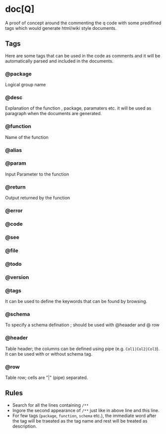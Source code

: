 # doc[Q]
A proof of concept around the commenting the q code with some predifined tags which would generate html/wiki style documents.

## Tags

Here are some tags that can be used in the code as comments and it will be automatically parsed and included in the documents.

### @package
Logical group name 

### @desc
Explanation of the function , package, paramaters etc. it will be used as paragraph when the documents are generated.

### @function
Name of the function 

### @alias

### @param
Input Parameter to the function

### @return
Output returned by the function

### @error

### @code

### @see

### @file

### @todo

### @version

### @tags
It can be used to define the keywords that can be found by browsing.  

### @schema
To specify a schema defination ; should be used with @heaader and @ row

### @header
Table header; the columns can be defined using pipe (e.g. `Col1|Col2|Col3`).
It can be used with or without schema tag.

### @row 
Table row; cells are "|" (pipe) separated.


## Rules
* Search for all the lines containing `/**`
* Ingore the second appearance of `/**` just like in above line and this line.
* For few tags (`package`, `function`, `schema` etc.), the immediate word after the tag will be traeated as the tag name and rest will be treated as description.
